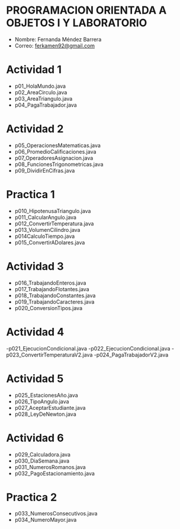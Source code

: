 # PROGRAMACION ORIENTADA A OBJETOS I Y LABORATORIO

- Nombre: Fernanda Méndez Barrera
- Correo: ferkamen92@gmail.com

# Actividad 1
- p01_HolaMundo.java
- p02_AreaCirculo.java
- p03_AreaTriangulo.java
- p04_PagaTrabajador.java

# Actividad 2
- p05_OperacionesMatematicas.java
- p06_PromedioCalificaciones.java
- p07_OperadoresAsignacion.java
- p08_FuncionesTrigonometricas.java
- p09_DividirEnCifras.java
# Practica 1
- p010_HipotenusaTriangulo.java
- p011_CalcularAngulo.java
- p012_ConvertirTemperatura.java
- p013_VolumenCilindro.java
- p014CalculoTiempo.java
- p015_ConvertirADolares.java


# Actividad 3
- p016_TrabajandoEnteros.java
- p017_TrabajandoFlotantes.java
- p018_TrabajandoConstantes.java
- p019_TrabajandoCaracteres.java
- p020_ConversionTipos.java

# Actividad 4
-p021_EjecucionCondicional.java
-p022_EjecucionCondicional.java
-p023_ConvertirTemperaturaV2.java
-p024_PagaTrabajadorV2.java

# Actividad 5
- p025_EstacionesAño.java
- p026_TipoAngulo.java
- p027_AceptarEstudiante.java
- p028_LeyDeNewton.java

# Actividad 6
- p029_Calculadora.java
- p030_DiaSemana.java
- p031_NumerosRomanos.java
- p032_PagoEstacionamiento.java

# Practica 2
- p033_NumerosConsecutivos.java
- p034_NumeroMayor.java

